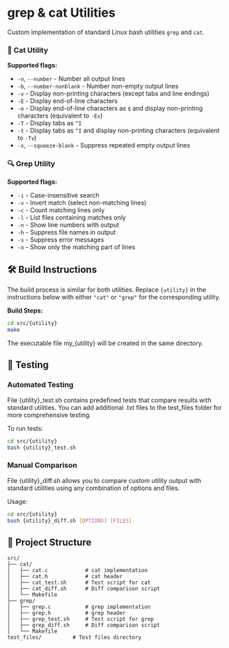# grep & cat Utilities
Custom implementation of standard Linux bash utilities `grep` and `cat`.

### 📄 Cat Utility
**Supported flags:** 
- `-n`, `--number` - Number all output lines
- `-b`, `--number-nonblank` - Number non-empty output lines
- `-v` - Display non-printing characters (except tabs and line endings)
- `-E` - Display end-of-line characters 
- `-e` - Display end-of-line characters as `$` and display non-printing characters (equivalent to `-Ev`)
- `-T` - Display tabs as `^I`
- `-t` - Display tabs as `^I` and display non-printing characters (equivalent to `-Tv`)
- `-s`, `--squeeze-blank` - Suppress repeated empty output lines

### 🔍 Grep Utility
**Supported flags:** 
- `-i` - Case-insensitive search
- `-v` - Invert match (select non-matching lines)
- `-c` - Count matching lines only
- `-l` - List files containing matches only
- `-n` - Show line numbers with output
- `-h` - Suppress file names in output
- `-s` - Suppress error messages
- `-o` - Show only the matching part of lines

## 🛠 Build Instructions
The build process is similar for both utilities. Replace `{utility}` in the instructions below with either `"cat"` or `"grep"` for the corresponding utility.

**Build Steps:**
```bash
cd src/{utility}
make
```
The executable file my_{utility} will be created in the same directory.

## 🧪 Testing
### Automated Testing
File {utility}_test.sh contains predefined tests that compare results with standard utilities. You can add additional .txt files to the test_files folder for more comprehensive testing.

To run tests:

```bash
cd src/{utility}
bash {utility}_test.sh
```

### Manual Comparison
File {utility}_diff.sh allows you to compare custom utility output with standard utilities using any combination of options and files.

Usage:
```bash
cd src/{utility}
bash {utility}_diff.sh [OPTIONS] [FILES]
```

## 📁 Project Structure
```text
src/
├── cat/
│   ├── cat.c            # cat implementation
│   ├── cat.h            # cat header
│   ├── cat_test.sh      # Test script for cat
│   ├── cat_diff.sh      # Diff comparison script
│   └── Makefile
├── grep/
│   ├── grep.c           # grep implementation 
│   ├── grep.h           # grep header
│   ├── grep_test.sh     # Test script for grep
│   ├── grep_diff.sh     # Diff comparison script
│   └── Makefile
test_files/          # Test files directory
```